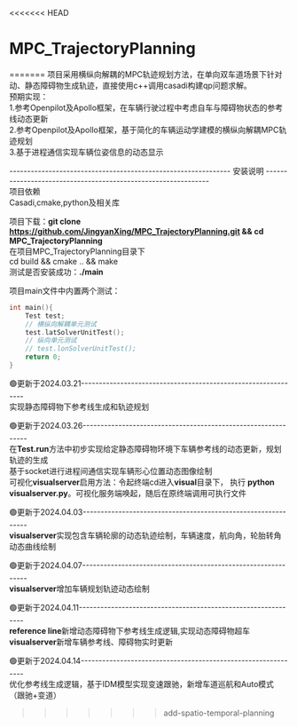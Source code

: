 <<<<<<< HEAD
# MPC_TrajectoryPlanning
=======
项目采用横纵向解耦的MPC轨迹规划方法，在单向双车道场景下针对动、静态障碍物生成轨迹，直接使用c++调用casadi构建qp问题求解。<br>
预期实现：<br>
    1.参考Openpilot及Apollo框架，在车辆行驶过程中考虑自车与障碍物状态的参考线动态更新<br>
    2.参考Openpilot及Apollo框架，基于简化的车辆运动学建模的横纵向解耦MPC轨迹规划<br>
    3.基于进程通信实现车辆位姿信息的动态显示<br>

--------------------------------------------------------------    安装说明    --------------------------------------------------------------<br>
项目依赖<br>
Casadi,cmake,python及相关库<br>

项目下载：**git clone https://github.com/JingyanXing/MPC_TrajectoryPlanning.git && cd MPC_TrajectoryPlanning** <br>
在项目MPC_TrajectoryPlanning目录下<br>
cd build && cmake .. && make<br>
测试是否安装成功：**./main**<br>

项目main文件中内置两个测试：<br>
```c++
int main(){
    Test test;
    // 横纵向解耦单元测试
    test.latSolverUnitTest();
    // 纵向单元测试
    // test.lonSolverUnitTest();
    return 0;
}
```
🟢更新于2024.03.21--------------------------------------------------------------<br>
实现静态障碍物下参考线生成和轨迹规划<br>

🟢更新于2024.03.26--------------------------------------------------------------<br>
在**Test.run**方法中初步实现给定静态障碍物环境下车辆参考线的动态更新，规划轨迹的生成<br>
基于socket进行进程间通信实现车辆形心位置动态图像绘制<br>
可视化**visualserver**启用方法：令起终端cd进入**visual**目录下， 执行 **python visualserver.py**。可视化服务端唤起，随后在原终端调用可执行文件 <br>

🟢更新于2024.04.03--------------------------------------------------------------<br>
**visualserver**实现包含车辆轮廓的动态轨迹绘制，车辆速度，航向角，轮胎转角动态曲线绘制<br>

🟢更新于2024.04.07--------------------------------------------------------------<br>
**visualserver**增加车辆规划轨迹动态绘制

🟢更新于2024.04.11--------------------------------------------------------------<br>
**reference line**新增动态障碍物下参考线生成逻辑,实现动态障碍物超车<br>
**visualserver**新增车辆参考线、障碍物实时更新<br>

🟢更新于2024.04.14--------------------------------------------------------------<br>
优化参考线生成逻辑，基于IDM模型实现变速跟驰，新增车道巡航和Auto模式（跟驰+变道）<br>
>>>>>>> add-spatio-temporal-planning
